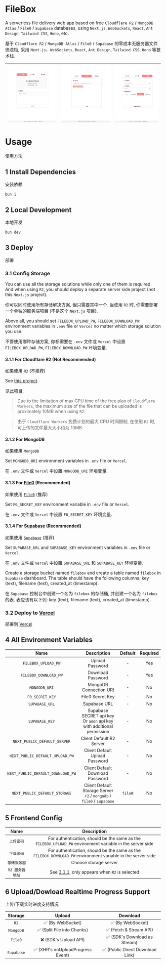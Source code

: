 # FileBox
A serverless file delivery web app based on free `Cloudflare R2` / `MongoDB Atlas` / `File0` / `Supabase` databases, using `Next.js`, `WebSockets`, `React`, `Ant Design`, `Tailwind CSS`, `Hono`, etc.

基于 `Cloudflare R2` / `MongoDB Atlas` / `File0` / `Supabase` 的零成本无服务器文件快递柜, 采用 `Next.js`、`WebSockets`, `React`, `Ant Design`, `Tailwind CSS`, `Hono` 等技术栈.

|![](README_1.png)|![](README_2.png)|![](README_3.png)|
|:---:|:---:|:---:|

# Usage
使用方法

## 1 Install Dependencies
安装依赖

```bash
bun i
```

## 2 Local Development
本地开发

```bash
bun dev
```

## 3 Deploy
部署

### 3.1 Config Storage
You can use all the storage solutions while only one of them is required. And when using `R2`, you should deploy a separate server side project (not this `Next.js` project).

你可以同时使用所有存储解决方案, 但只需要其中一个. 当使用 `R2` 时, 你需要部署一个单独的服务端项目 (不是这个 `Next.js` 项目).

Above all, you should set `FILEBOX_UPLOAD_PW`, `FILEBOX_DOWNLOAD_PW` environment variables in `.env` file or `Vercel` no matter which storage solution you use.

不管使用哪种存储方案, 你都需要在 `.env` 文件或 `Vercel` 中设置 `FILEBOX_UPLOAD_PW`, `FILEBOX_DOWNLOAD_PW` 环境变量.

#### 3.1.1 For Cloudflare R2 (Not Recommended)
如果使用 `R2` (不推荐)

See [this project](https://github.com/LeafYeeXYZ/MyAPIs).

见[此项目](https://github.com/LeafYeeXYZ/MyAPIs).

> Due to the limitation of max CPU time of the free plan of `Cloudflare Workers`, the maximum size of the file that can be uploaded is proximately 10MB when using `R2`.

> 由于 `Cloudflare Workers` 免费计划的最大 CPU 时间限制, 在使用 `R2` 时, 可上传的文件最大大小约为 10MB.

#### 3.1.2 For MongoDB
如果使用 `MongoDB`

Set `MONGODB_URI` environment variables in `.env` file or `Vercel`.

在 `.env` 文件或 `Vercel` 中设置 `MONGODB_URI` 环境变量.

#### 3.1.3 For [File0](https://file0.dev/) (Recommended)
如果使用 [`File0`](https://file0.dev/) (推荐)

Set `F0_SECRET_KEY` environment variable in `.env` file or `Vercel`.

在 `.env` 文件或 `Vercel` 中设置 `F0_SECRET_KEY` 环境变量.

#### 3.1.4 For [Supabase](https://supabase.io/) (Recommended)
如果使用 [`Supabase`](https://supabase.io/) (推荐)

Set `SUPABASE_URL` and `SUPABASE_KEY` environment variables in `.env` file or `Vercel`.

在 `.env` 文件或 `Vercel` 中设置 `SUPABASE_URL` 和 `SUPABASE_KEY` 环境变量.

Create a storage bucket named `filebox` and create a table named `filebox` in `Supabase` dashboard. The table should have the following columns: key (text), filename (text), created_at (timestamp).

在 `Supabase` 控制台中创建一个名为 `filebox` 的存储桶, 并创建一个名为 `filebox` 的表. 表应该有以下列: key (text), filename (text), created_at (timestamp).

### 3.2 Deploy to [Vercel](https://vercel.com/)
部署到 [Vercel](https://vercel.com/)

## 4 All Environment Variables
| Name | Description | Default | Required |
| :---: | :---: | :---: | :---: |
| `FILEBOX_UPLOAD_PW` | Upload Password | - | Yes |
| `FILEBOX_DOWNLOAD_PW` | Download Password | - | Yes |
| `MONGODB_URI` | MongoDB Connection URI | - | No |
| `F0_SECRET_KEY` | File0 Secret Key | - | No |
| `SUPABASE_URL` | Supabase URL | - | No |
| `SUPABASE_KEY` | Supabase SECRET api key<br>Or `anon` api key with additional permission | - | No |
| `NEXT_PUBLIC_DEFAULT_SERVER` | Client Default R2 Server | - | No |
| `NEXT_PUBLIC_DEFAULT_UPLOAD_PW` | Client Default Upload Password | - | No |
| `NEXT_PUBLIC_DEFAULT_DOWNLOAD_PW` | Client Default Download Password | - | No |
| `NEXT_PUBLIC_DEFAULT_STORAGE` | Client Default Storage Server<br>`r2` / `mongodb` / `file0` / `supabase` | `file0` | No |

## 5 Frontend Config
| Name | Description |
| :---: | :---: |
| `上传密码` | For authentication, should be the same as the `FILEBOX_UPLOAD_PW` environment variable in the server side |
| `下载密码` | For authentication, should be the same as the `FILEBOX_DOWNLOAD_PW` environment variable in the server side |
| `存储服务器` | Choose storage server |
| `R2 服务器地址` | See [3.1.1](#311-for-cloudflare-r2), only appears when `R2` is selected |

## 6 Upload/Dowload Realtime Progress Support
上传/下载实时进度支持情况

| Storage | Upload | Download |
| :---: | :---: | :---: |
| `R2` | ✅ (By WebSocket) | ✅ (By WebSocket) |
| `MongoDB` | ✅ (Split File into Chunks) | ✅ (Fetch & Stream API) |
| `File0` | ❌ (SDK's Upload API) | ✅ (SDK's Download as Stream) |
| `Supabase` | ✅ (XHR's onUploadProgress Event) | ✅ (Public Direct Download Link) |
